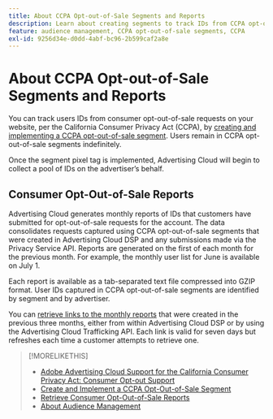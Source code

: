 ```yaml
---
title: About CCPA Opt-out-of-Sale Segments and Reports
description: Learn about creating segments to track IDs from CCPA opt-out-of-sale requests and how to retrieve reports of the IDs.
feature: audience management, CCPA opt-out-of-sale segments, CCPA
exl-id: 9256d34e-d0dd-4abf-bc96-2b599caf2a8e
---
```

# About CCPA Opt-out-of-Sale Segments and Reports

You can track users IDs from consumer opt-out-of-sale requests on your website, per the California Consumer Privacy Act (CCPA), by [creating and implementing a CCPA opt-out-of-sale segment](ccpa-opt-out-segment-create.md). Users remain in CCPA opt-out-of-sale segments indefinitely.

Once the segment pixel tag is implemented, Advertising Cloud will begin to collect a pool of IDs on the advertiser’s behalf.

## Consumer Opt-Out-of-Sale Reports

Advertising Cloud generates monthly reports of IDs that customers have submitted for opt-out-of-sale requests for the account. The data consolidates requests captured using CCPA opt-out-of-sale segments that were created in Advertising Cloud DSP and any submissions made via the Privacy Service API.  Reports are generated on the first of each month for the previous month. For example, the monthly user list for June is available on July 1.

Each report is available as a tab-separated text file compressed into GZIP format. User IDs captured in CCPA opt-out-of-sale segments are identified by segment and by advertiser.

You can [retrieve links to the monthly reports](ccpa-opt-out-segment-report-retrieve.md) that were created in the previous three months, either from within Advertising Cloud DSP or by using the Advertising Cloud Trafficking API. Each link is valid for seven days but refreshes each time a customer attempts to retrieve one.

>[!MORELIKETHIS]
>
>* [Adobe Advertising Cloud Support for the California Consumer Privacy Act: Consumer Opt-out Support](https://experienceleague.adobe.com/docs/advertising-cloud/privacy/ad-cloud-ccpa-opt-out-of-sale.html)
>* [Create and Implement a CCPA Opt-Out-of-Sale Segment](ccpa-opt-out-segment-create.md)
>* [Retrieve Consumer Opt-Out-of-Sale Reports](ccpa-opt-out-segment-report-retrieve.md)
>* [About Audience Management](audience-about.md)
